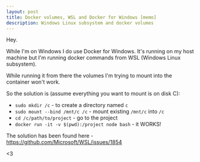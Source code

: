 ```yaml
---
layout: post
title: Docker volumes, WSL and Docker for Windows [memo]
description: Windows Linux subsystem and docker volumes
---
```


Hey.

While I'm on Windows I do use Docker for Windows. It's running on my host machine but I'm running
docker commands from WSL (Windows Linux subsystem).

While running it from there the volumes I'm trying to mount into the container won't work.

So the solution is (assume everything you want to mount is on disk C):

- `sudo mkdir /c` - to create a directory named `c`
- `sudo mount --bind /mnt/c /c` - mount existing `/mnt/c` into `/c`
- `cd /c/path/to/project` - go to the project
- `docker run -it -v $(pwd):/project node bash` - it WORKS!


The solution has been found here - https://github.com/Microsoft/WSL/issues/1854

<3
